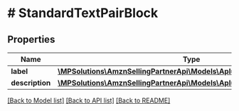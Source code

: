 # # StandardTextPairBlock

## Properties

Name | Type | Description | Notes
------------ | ------------- | ------------- | -------------
**label** | [**\MPSolutions\AmznSellingPartnerApi\Models\AplusContent\TextComponent**](TextComponent.md) |  | [optional]
**description** | [**\MPSolutions\AmznSellingPartnerApi\Models\AplusContent\TextComponent**](TextComponent.md) |  | [optional]

[[Back to Model list]](../../README.md#models) [[Back to API list]](../../README.md#endpoints) [[Back to README]](../../README.md)

